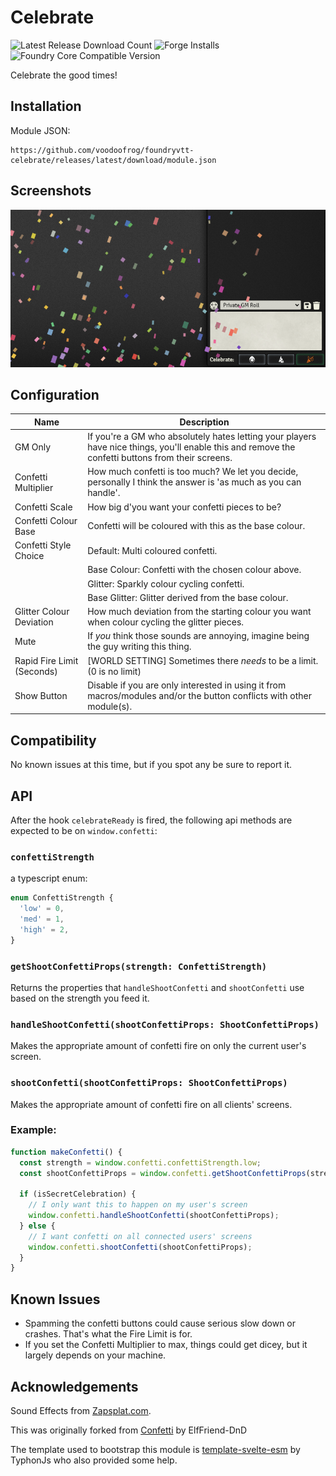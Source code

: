# Celebrate

![Latest Release Download Count](https://img.shields.io/badge/dynamic/json?label=Downloads@latest&query=assets%5B1%5D.download_count&url=https%3A%2F%2Fapi.github.com%2Frepos%2FvoodoofrogD%2Ffoundryvtt-celebrate%2Freleases%2Flatest)
![Forge Installs](https://img.shields.io/badge/dynamic/json?label=Forge%20Installs&query=package.installs&suffix=%25&url=https%3A%2F%2Fforge-vtt.com%2Fapi%2Fbazaar%2Fpackage%2Fcelebrate&colorB=4aa94a)
![Foundry Core Compatible Version](https://img.shields.io/badge/dynamic/json.svg?url=https%3A%2F%2Fraw.githubusercontent.com%2Fvoodoofrog%2Ffoundryvtt-celebrate%2Fmain%2Fpublic%2Fmodule.json&label=Foundry%20Version&query=$.compatibility.verified&colorB=orange)

Celebrate the good times!

## Installation

Module JSON:

```
https://github.com/voodoofrog/foundryvtt-celebrate/releases/latest/download/module.json
```

## Screenshots

![Demonstration of the Confetti.](screenshot.png)

## Configuration

| **Name**                   | Description                                                                                                                                       |
| -------------------------- | ------------------------------------------------------------------------------------------------------------------------------------------------- |
| GM Only                    | If you're a GM who absolutely hates letting your players have nice things, you'll enable this and remove the confetti buttons from their screens. |
| Confetti Multiplier        | How much confetti is too much? We let you decide, personally I think the answer is 'as much as you can handle'.                                   |
| Confetti Scale             | How big d'you want your confetti pieces to be?                                                                                                    |
| Confetti Colour Base       | Confetti will be coloured with this as the base colour.                                                                                           |
| Confetti Style Choice      | Default: Multi coloured confetti.                                                                                                                 |
|                            | Base Colour: Confetti with the chosen colour above.                                                                                               |
|                            | Glitter: Sparkly colour cycling confetti.                                                                                                         |
|                            | Base Glitter: Glitter derived from the base colour.                                                                                               |
| Glitter Colour Deviation   | How much deviation from the starting colour you want when colour cycling the glitter pieces.                                                      |
| Mute                       | If _you_ think those sounds are annoying, imagine being the guy writing this thing.                                                               |
| Rapid Fire Limit (Seconds) | [WORLD SETTING] Sometimes there _needs_ to be a limit. (0 is no limit)                                                                            |
| Show Button                | Disable if you are only interested in using it from macros/modules and/or the button conflicts with other module(s).                              |

## Compatibility

No known issues at this time, but if you spot any be sure to report it.

## API

After the hook `celebrateReady` is fired, the following api methods are expected to be on `window.confetti`:

### `confettiStrength`

a typescript enum:

```ts
enum ConfettiStrength {
  'low' = 0,
  'med' = 1,
  'high' = 2,
}
```

### `getShootConfettiProps(strength: ConfettiStrength)`

Returns the properties that `handleShootConfetti` and `shootConfetti` use based on the strength you feed it.

### `handleShootConfetti(shootConfettiProps: ShootConfettiProps)`

Makes the appropriate amount of confetti fire on only the current user's screen.

### `shootConfetti(shootConfettiProps: ShootConfettiProps)`

Makes the appropriate amount of confetti fire on all clients' screens.

### Example:

```ts
function makeConfetti() {
  const strength = window.confetti.confettiStrength.low;
  const shootConfettiProps = window.confetti.getShootConfettiProps(strength);

  if (isSecretCelebration) {
    // I only want this to happen on my user's screen
    window.confetti.handleShootConfetti(shootConfettiProps);
  } else {
    // I want confetti on all connected users' screens
    window.confetti.shootConfetti(shootConfettiProps);
  }
}
```

## Known Issues

- Spamming the confetti buttons could cause serious slow down or crashes. That's what the Fire Limit is for.
- If you set the Confetti Multiplier to max, things could get dicey, but it largely depends on your machine.

## Acknowledgements

Sound Effects from [Zapsplat.com](https://www.zapsplat.com/).

This was originally forked from [Confetti](https://github.com/ElfFriend-DnD/foundryvtt-confetti) by ElfFriend-DnD

The template used to bootstrap this module is [template-svelte-esm](https://github.com/typhonjs-fvtt-demo/template-svelte-esm) by TyphonJs who also provided some help.
